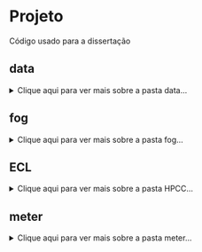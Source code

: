 # Projeto
Código usado para a dissertação

## data
<details>
  <summary>Clique aqui para ver mais sobre a pasta data...</summary>
  
  ### O que é? 
  A pasta data é a pasta que contém a origem dos dados e os procedimentos realizados para chegar aos utilizados.

</details>

## fog
<details>
  <summary>Clique aqui para ver mais sobre a pasta fog...</summary>
  
  ### O que é? 
  A pasta fog é a pasta que contém as implementações das névoas.

</details>

## ECL
<details>
  <summary>Clique aqui para ver mais sobre a pasta HPCC...</summary>
  
  ### O que é? 
  A pasta ECL é a pasta que contém os códigos da HPCC.

</details>

## meter
<details>
  <summary>Clique aqui para ver mais sobre a pasta meter...</summary>
  
  ### O que é? 
  A pasta meter é a pasta que contém as implementações dos medidores.

</details>
